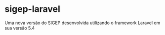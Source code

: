 # sigep-laravel
Uma nova versão do SIGEP desenvolvida utilizando o framework Laravel em sua versão 5.4
